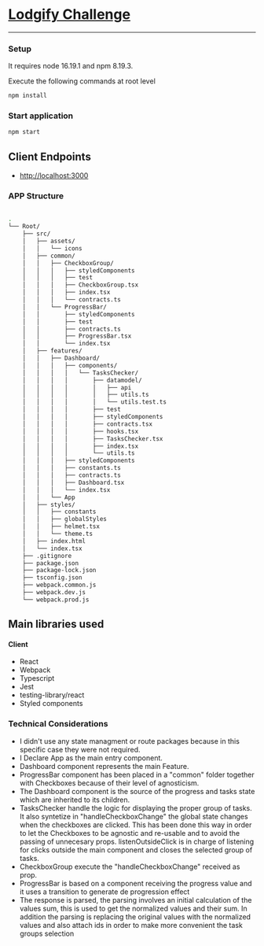 # [Lodgify Challenge](https://github.com/matilore/tasks_challenge)

<hr/>

### Setup

It requires node 16.19.1 and npm 8.19.3.

Execute the following commands at root level

```bash
npm install
```

### Start application

```bash
npm start
```

## Client Endpoints

- <http://localhost:3000>

### APP Structure

```bash

.
└── Root/
    ├── src/
    │   ├── assets/
    │   │   └── icons
    │   ├── common/
    │   │   ├── CheckboxGroup/
    │   │   │   ├── styledComponents
    │   │   │   ├── test
    │   │   │   ├── CheckboxGroup.tsx
    │   │   │   ├── index.tsx
    │   │   │   └── contracts.ts
    │   │   └── ProgressBar/
    │   │       ├── styledComponents
    │   │       ├── test
    │   │       ├── contracts.ts
    │   │       ├── ProgressBar.tsx
    │   │       └── index.tsx
    │   ├── features/
    │   │   ├── Dashboard/
    │   │   │   ├── components/
    │   │   │   │   └── TasksChecker/
    │   │   │   │       ├── datamodel/
    │   │   │   │       │   ├── api
    │   │   │   │       │   ├── utils.ts
    │   │   │   │       │   └── utils.test.ts
    │   │   │   │       ├── test
    │   │   │   │       ├── styledComponents
    │   │   │   │       ├── contracts.tsx
    │   │   │   │       ├── hooks.tsx
    │   │   │   │       ├── TasksChecker.tsx
    │   │   │   │       ├── index.tsx
    │   │   │   │       └── utils.ts
    │   │   │   ├── styledComponents
    │   │   │   ├── constants.ts
    │   │   │   ├── contracts.ts
    │   │   │   ├── Dashboard.tsx
    │   │   │   └── index.tsx
    │   │   └── App
    │   ├── styles/
    │   │   ├── constants
    │   │   ├── globalStyles
    │   │   ├── helmet.tsx
    │   │   └── theme.ts
    │   ├── index.html
    │   └── index.tsx
    ├── .gitignore
    ├── package.json
    ├── package-lock.json
    ├── tsconfig.json
    ├── webpack.common.js
    ├── webpack.dev.js
    └── webpack.prod.js
```

## Main libraries used

#### Client

- React
- Webpack
- Typescript
- Jest
- testing-library/react
- Styled components

### Technical Considerations

- I didn't use any state managment or route packages because in this specific case they were not required.
- I Declare App as the main entry component.
- Dashboard component represents the main Feature.
- ProgressBar component has been placed in a "common" folder together with Checkboxes because of their level of agnosticism.
- The Dashboard component is the source of the progress and tasks state which are inherited to its children.
- TasksChecker handle the logic for displaying the proper group of tasks. It also syntetize in "handleCheckboxChange" the global state changes when the checkboxes are clicked. This has been done this way in order to let the Checkboxes to be agnostic and re-usable and to avoid the passing of unnecesary props. listenOutsideClick is in charge of listening for clicks outside the main component and closes the selected group of tasks.
- CheckboxGroup execute the "handleCheckboxChange" received as prop.
- ProgressBar is based on a component receiving the progress value and it uses a transition to generate de progression effect
- The response is parsed, the parsing involves an initial calculation of the values sum, this is used to get the normalized values and their sum. In addition the parsing is replacing the original values with the normalized values and also attach ids in order to make more convenient the task groups selection
